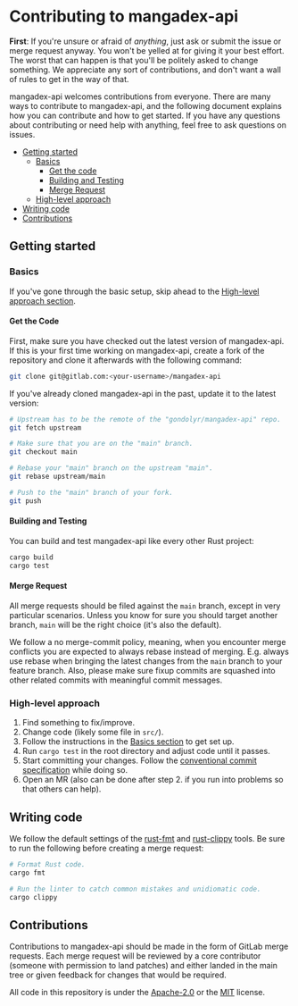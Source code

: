 # Contributing to mangadex-api

<!-- Adapted from https://github.com/rust-lang/rust-clippy/blob/master/CONTRIBUTING.md -->

**First**: If you're unsure or afraid of _anything_, just ask or submit the issue or merge request
anyway. You won't be yelled at for giving it your best effort. The worst that can happen is that
you'll be politely asked to change something. We appreciate any sort of contributions, and don't
want a wall of rules to get in the way of that.

mangadex-api welcomes contributions from everyone. There are many ways to contribute to
mangadex-api, and the following document explains how you can contribute and how to get started. If
you have any questions about contributing or need help with anything, feel free to ask questions
on issues.

- [Getting started][section-getting-started]
    - [Basics][section-basics]
        - [Get the code][section-get-the-code]
        - [Building and Testing][section-building-and-testing]
        - [Merge Request][section-merge-request]
    - [High-level approach][section-high-level-approach]
- [Writing code][section-writing-code]
- [Contributions][section-contributions]

## Getting started

### Basics

If you've gone through the basic setup, skip ahead to the
[High-level approach section][section-high-level-approach].

#### Get the Code

First, make sure you have checked out the latest version of mangadex-api. If this is
your first time working on mangadex-api, create a fork of the repository and clone it
afterwards with the following command:

```bash
git clone git@gitlab.com:<your-username>/mangadex-api
```

If you've already cloned mangadex-api in the past, update it to the latest version:

```bash
# Upstream has to be the remote of the "gondolyr/mangadex-api" repo.
git fetch upstream

# Make sure that you are on the "main" branch.
git checkout main

# Rebase your "main" branch on the upstream "main".
git rebase upstream/main

# Push to the "main" branch of your fork.
git push
```

#### Building and Testing

You can build and test mangadex-api like every other Rust project:

```bash
cargo build
cargo test
```

#### Merge Request

All merge requests should be filed against the `main` branch, except in very particular scenarios.
Unless you know for sure you should target another branch, `main` will be the right choice (it's
also the default).

We follow a no merge-commit policy, meaning, when you encounter merge conflicts you are expected
to always rebase instead of merging. E.g. always use rebase when bringing the latest changes
from the `main` branch to your feature branch. Also, please make sure fixup commits are squashed
into other related commits with meaningful commit messages.

### High-level approach

1. Find something to fix/improve.
2. Change code (likely some file in `src/`).
3. Follow the instructions in the [Basics section][section-basics] to get set up.
4. Run `cargo test` in the root directory and adjust code until it passes.
5. Start committing your changes. Follow the [conventional commit specification][conventional-commits] while doing so.
6. Open an MR (also can be done after step 2. if you run into problems so that others can help).

## Writing code

We follow the default settings of the [rust-fmt][tool-rust-fmt] and [rust-clippy][tool-rust-clippy]
tools. Be sure to run the following before creating a merge request:

```bash
# Format Rust code.
cargo fmt

# Run the linter to catch common mistakes and unidiomatic code.
cargo clippy
```



## Contributions

Contributions to mangadex-api should be made in the form of GitLab merge requests. Each merge
request will be reviewed by a core contributor (someone with permission to land patches) and
either landed in the main tree or given feedback for changes that would be required.

All code in this repository is under the [Apache-2.0] or the [MIT] license.

[Apache-2.0]: https://www.apache.org/licenses/LICENSE-2.0
[clippy-contributing]: https://github.com/rust-lang/rust-clippy/blob/master/CONTRIBUTING.md
[conventional-commits]: https://www.conventionalcommits.org/
[MIT]: https://opensource.org/licenses/MIT
[section-basics]: #basics
[section-building-and-testing]: #building-and-testing
[section-contributions]: #contributions
[section-get-the-code]: #get-the-code
[section-getting-started]: #getting-started
[section-high-level-approach]: #high-level-approach
[section-merge-request]: #merge-request
[section-writing-code]: #writing-code
[tool-rust-clippy]: https://github.com/rust-lang/rust-clippy
[tool-rust-fmt]: https://github.com/rust-lang/rustfmt

